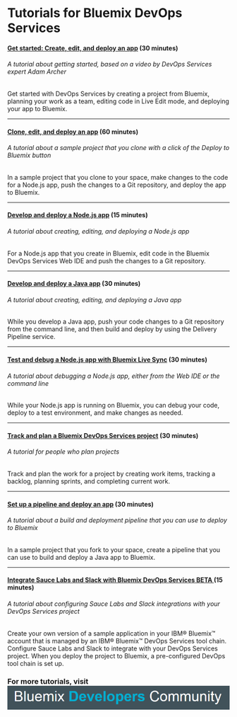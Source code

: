 # Tutorials for Bluemix DevOps Services


<div name="tutorials-list" class="jh-columns pbs">
<div class="jh-col-12-122 f_left">
<h4><a href="/tutorials/devopsoverview"><strong>Get started: Create, edit, and deploy an app</strong></a> (30 minutes)</h4>
<h6><em>A tutorial about getting started, based on a video by DevOps Services expert Adam Archer</em></h6>
Get started with DevOps Services by creating a project from Bluemix, planning your work as a team, editing code in Live Edit mode, and deploying your app to Bluemix.
<hr style="border-width:1px;margin-top:1em;margin-bottom:0em">
<a href="/tutorials/devopsweb"><h4> <strong>Clone, edit, and deploy an app</strong></a> (60 minutes)</h4>
<h6><em>A tutorial about a sample project that you clone with a click of the Deploy to Bluemix button</em></h6>
In a sample project that you clone to your space, make changes to the code for a Node.js app, push the changes to a Git repository, and deploy the app to Bluemix.
<hr style="border-width:1px;margin-top:1em;margin-bottom:0em">
<h4><a href="/tutorials/jazzeditor"><strong>Develop and deploy a Node.js app</strong></a> (15 minutes) </h4>
<h6><em>A tutorial about creating, editing, and deploying a Node.js app</em></h6>
For a Node.js app that you create in Bluemix, edit code in the Bluemix DevOps Services Web IDE and push the changes to a Git repository.
<hr style="border-width:1px;margin-top:1em;margin-bottom:0em"><h4>
<a href="/tutorials/jazzeditorjava"><strong>
Develop and deploy a  Java app</strong></a> (30 minutes) </h4>
<h6><em>A tutorial about creating, editing, and deploying a Java app</em></h6>
While you develop a Java app, push your code changes to a Git repository from the command line, and then build and deploy by using the Delivery Pipeline service.
<hr style="border-width:1px;margin-top:1em;margin-bottom:0em">
<h4>
<a href="/tutorials/livesync"><strong>Test and debug a Node.js app with Bluemix Live Sync</strong></a> (30 minutes)</h4><h6><em>A tutorial about debugging a Node.js app, either from the Web IDE or the command line</em></h6>
While your Node.js app is running on Bluemix, you can debug your code, deploy to a test environment, and make changes as needed.
<hr style="border-width:1px;margin-top:1em;margin-bottom:0em">
<h4>
<a href="/tutorials/trackplan"><strong>Track and plan a Bluemix DevOps Services project</strong></a> (30 minutes)
</h4><h6><em>A tutorial for people who plan projects</em></h6>
Track and plan the work for a project by creating work items, tracking a backlog, planning sprints, and completing current work.
<hr style="border-width:1px;margin-top:1em;margin-bottom:0em">
<h4>
<a href="/tutorials/basicbuild"><strong>Set up a pipeline and deploy an app</strong></a> (30 minutes)</h4>
<h6><em>A tutorial about a build and deployment pipeline that you can use to deploy to Bluemix</em></h6>
In a sample project that you fork to your space, create a pipeline that you can use to build and deploy a Java app to Bluemix.
<hr style="border-width:1px;margin-top:1em;margin-bottom:0em">
<h4>
<a href="/tutorials/integrations_ui"><strong>Integrate Sauce Labs and Slack with Bluemix DevOps Services  BETA </strong></a> (15 minutes)</h4>
<h6><em>A tutorial about configuring Sauce Labs and Slack integrations with your DevOps Services project </em></h6>
Create your own version of a sample application in your IBM&reg; Bluemix&trade; account that is managed by an IBM&reg; Bluemix&trade; DevOps Services tool chain. Configure Sauce Labs and Slack to integrate with your DevOps Services project. When you deploy the project to Bluemix, a pre-configured DevOps tool chain is set up. 

</div></div>


### For more tutorials, visit <a href="https://developer.ibm.com/bluemix/docs/"><img style="display: inline; margin: 0px; border-style: none; margin-bottom: 2px;" src="images/bluemix-developers-community.png"></a>



